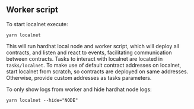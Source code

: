 ## Worker script

To start localnet execute:

```
yarn localnet
```

This will run hardhat local node and worker script, which will deploy all contracts, and listen and react to events, facilitating communication between contracts.
Tasks to interact with localnet are located in `tasks/localnet`. To make use of default contract addresses on localnet, start localnet from scratch, so contracts are deployed on same addresses. Otherwise, provide custom addresses as tasks parameters.

To only show logs from worker and hide hardhat node logs:
```
yarn localnet --hide="NODE"
```
